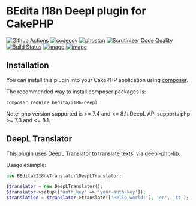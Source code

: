 # BEdita I18n Deepl plugin for CakePHP

[![Github Actions](https://github.com/bedita/i18n-deepl/workflows/php/badge.svg)](https://github.com/bedita/i18n-deepl/actions?query=workflow%3Aphp)
[![codecov](https://codecov.io/gh/bedita/i18n-deepl/branch/main/graph/badge.svg)](https://codecov.io/gh/bedita/i18n-deepl)
[![phpstan](https://img.shields.io/badge/PHPStan-level%209-brightgreen.svg)](https://phpstan.org)
[![Scrutinizer Code Quality](https://scrutinizer-ci.com/g/bedita/i18n-deepl/badges/quality-score.png?b=main)](https://scrutinizer-ci.com/g/bedita/i18n-deepl/?branch=main)
[![Build Status](https://scrutinizer-ci.com/g/bedita/i18n-deepl/badges/build.png?b=main)](https://scrutinizer-ci.com/g/bedita/i18n-deepl/build-status/main)
[![image](https://img.shields.io/packagist/v/bedita/i18n-deepl.svg?label=stable)](https://packagist.org/packages/bedita/i18n-deepl)
[![image](https://img.shields.io/github/license/bedita/i18n-deepl.svg)](https://github.com/bedita/i18n-deepl/blob/main/LICENSE.LGPL)

## Installation

You can install this plugin into your CakePHP application using [composer](https://getcomposer.org).

The recommended way to install composer packages is:

```
composer require bedita/i18n-deepl
```

Note: php version supported is >= 7.4 and <= 8.1: DeepL API supports php >= 7.3 and <= 8.1.

## DeepL Translator

This plugin uses [DeepL Translator](https://www.deepl.com/translator) to translate texts, via [deepl-php-lib](https://github.com/Baby-Markt/deepl-php-lib).

Usage example:
```php
use BEdita\I18n\Translator\DeepLTranslator;

$translator = new DeepLTranslator();
$translator->setup(['auth_key' => 'your-auth-key']);
$translation = $translator->translate(['Hello world!'], 'en', 'it');
```
